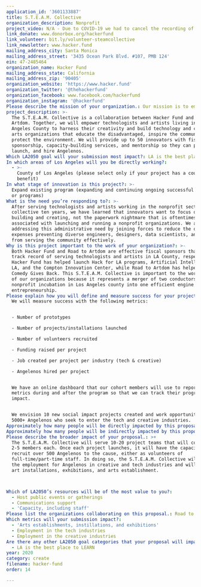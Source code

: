 ```yaml
---
application_id: '3601133887'
title: S.T.E.A.M. Collective
organization_description: Nonprofit
project_video: N/A - Due to COVID-19 we had to cancel the recording of our project video.
link_donate: www.donorbox.org/hackerfund
link_volunteer: bit.ly/volunteer-steamcollective
link_newsletter: www.hacker.fund
mailing_address_city: Santa Monica
mailing_address_street: '3435 Ocean Park Blvd. #107, PMB 124'
ein: 47-2485464
organization_name: Hacker Fund
mailing_address_state: California
mailing_address_zip: '90405'
organization_website: 'https://www.hacker.fund'
organization_twitter: '@thehackerfund'
organization_facebook: www.facebook.com/hackerfund
organization_instagram: '@hackerfund'
Please describe the mission of your organization.: Our mission is to empower technologists to create social change.
project_description: >-
  The S.T.E.A.M. Collective is a collaboration between Hacker Fund and Road to
  Artdom. Together, we will empower technologists and artists living in Los
  Angeles County to harness their creativity and build technology and creative
  arts organizations that educate the disadvantaged, inspire the community,
  protect the environment. We will provide up to 50 innovators with fiscal
  sponsorship, capacity-building services, and mentorship so they can prototype,
  launch, and hire Angelenos. 
Which LA2050 goal will your submission most impact?: LA is the best place to CREATE
In which areas of Los Angeles will you be directly working?:
  - >-
    County of Los Angeles (please select only if your project has a countywide
    benefit)
In what stage of innovation is this project?: >-
  Expand existing program (expanding and continuing ongoing successful projects
  or programs)
What is the need you’re responding to?: >-
  After serving technologists and artists working in the nonprofit sector for a
  collective ten years, we have learned that innovators want to focus on
  building and creating, not the paperwork nightmare that is oftentimes
  associated with launching and running a nonprofit organizations. We are
  addressing this administrative need by joining forces to reduce the overhead
  expenses preventing diverse engineers, designers, data scientists, and artists
  from serving the community effectively. 
Why is this project important to the work of your organization?: >-
  Both Hacker Fund and Road to Artdom are effective fiscal sponsors that have a
  track record of serving technologists and artists in LA County, respectively.
  Hacker Fund has helped launch Hack for LA programs, Artificial Intelligence
  LA, and the Compton Innovation Center, while Road to Artdom has helped launch
  Comedy Gives Back. This S.T.E.A.M. Collective is important to the work of both
  of our organizations because it represents a merger of two conductors of
  nonprofit incubation in Los Angeles county into one efficient engine of social
  entrepreneurship. 
Please explain how you will define and measure success for your project.: >-
  We will measure success with the following metrics: 


  - Number of prototypes

  - Number of projects/installations launched

  - Number of volunteers recruited

  - Funding raised per project 

  - Job created per project per industry (tech & creative)

  - Angelenos hired per project 


  We have an online dashboard that our cohort members will use to report their
  metrics during and after the program so that we can track their progress and
  impact. 


  We envision 10 new social impact projects created and work opportunities for
  5000+ Angelenos who seek to enter the tech and creative industries. 
Approximately how many people will be directly impacted by this proposal?: '50'
Approximately how many people will be indirectly impacted by this proposal?: '5000'
Please describe the broader impact of your proposal.: >+
  The S.T.E.A.M. Collective will serve 10-20 project teams that will consist of
  2-5 members each. Once each project launches, it will have the capacity to
  recruit over 500 Angelenos to the cause, either as volunteers of
  full-time/part-time staff. In doing so, the S.T.E.A.M. Collective will procure
  the employment for Angelenos in creative and tech industries and will launch
  art installations, exhibitions, and arts establishment. 



Which of LA2050’s resources will be of the most value to you?:
  - Host public events or gatherings
  - Communications support
  - 'Capacity, including staff'
Please list the organizations collaborating on this proposal.: Road to Artdom
Which metrics will your submission impact?:
  - 'Arts establishments, instillations, and exhibitions'
  - Employment in the tech industries
  - Employment in the creative industries
Are there any other LA2050 goal categories that your proposal will impact?:
  - LA is the best place to LEARN
year: 2020
category: create
filename: hacker-fund
order: 14

---
```

